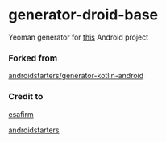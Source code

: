 # generator-droid-base

Yeoman generator for [this](https://github.com/aldyaz/skeleton-android-project) Android project

### Forked from
[androidstarters/generator-kotlin-android](https://github.com/androidstarters/generator-kotlin-android)

### Credit to
[esafirm](https://github.com/esafirm)

[androidstarters](https://github.com/androidstarters)